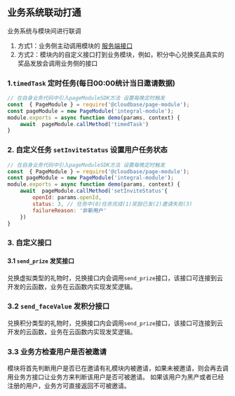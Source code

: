 ## 业务系统联动打通

业务系统与模块间进行联调

1. 方式1：业务侧主动调用模块的 [服务端接口](./api.md#服务端接口)
2. 方式2：模块内的自定义接口打到业务模块，例如，积分中心兑换奖品真实的奖品发放会调用业务侧的接口

### 1.`timedTask` 定时任务(每日00:00统计当日邀请数据)

```js
// 在自身业务代码中引入pageModuleSDK方法 设置每晚定时触发
const  { PageModule } = require('@cloudbase/page-module');
const pageModule = new PageModule('integral-module');
module.exports = async function demo(params, context) {
    await  pageModule.callMethod('timedTask')
}
```

### 2. 自定义任务 `setInviteStatus` 设置用户任务状态

```js
// 在自身业务代码中引入pageModuleSDK方法 设置每晚定时触发
const  { PageModule } = require('@cloudbase/page-module');
const pageModule = new PageModule('integral-module');
module.exports = async function demo(params, context) {
    await  pageModule.callMethod('setInviteStatus'{
        openId: params.openId,
        status: 3, // 任务中(0)任务完成(1)奖励已发(2)邀请失败(3)
        failureReason: '非新用户'
    })
}
```
### 3. 自定义接口
#### 3.1 `send_prize` 发奖接口

兑换虚拟类型的礼物时，兑换接口内会调用`send_prize`接口，该接口可连接到云开发的云函数，业务在云函数内实现发奖逻辑。

### 3.2 `send_faceValue` 发积分接口

兑换积分类型的礼物时，兑换接口内会调用`send_prize`接口，该接口可连接到云开发的云函数，业务在云函数内实现发奖逻辑。

### 3.3 业务方检查用户是否被邀请
模块将首先判断用户是否已在邀请有礼模块内被邀请，如果未被邀请，则会再去调用业务方接口让业务方来判断该用户是否可被邀请。
如果该用户为黑产或者已经注册的用户，业务方可直接返回不可被邀请。
